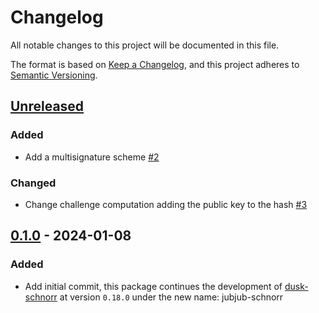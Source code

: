 # Changelog

All notable changes to this project will be documented in this file.

The format is based on [Keep a Changelog](https://keepachangelog.com/en/1.0.0/),
and this project adheres to [Semantic Versioning](https://semver.org/spec/v2.0.0.html).

## [Unreleased]

### Added

- Add a multisignature scheme [#2]

### Changed

- Change challenge computation adding the public key to the hash [#3]

## [0.1.0] - 2024-01-08

### Added

- Add initial commit, this package continues the development of [dusk-schnorr](https://github.com/dusk-network/schnorr/) at version `0.18.0` under the new name: jubjub-schnorr

<!-- ISSUES -->
[#3]: https://github.com/dusk-network/jubjub-schnorr/issues/3
[#2]: https://github.com/dusk-network/jubjub-schnorr/issues/2

<!-- VERSIONS -->
[Unreleased]: https://github.com/dusk-network/jubjub-schnorr/compare/v0.1.0...HEAD
[0.1.0]: https://github.com/dusk-network/jubjub-schnorr/releases/tag/v0.1.0
